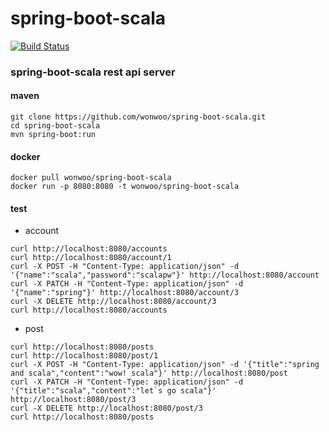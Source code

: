 # spring-boot-scala

[![Build Status](https://travis-ci.org/wonwoo/spring-boot-scala.svg?branch=master)](https://travis-ci.org/wonwoo/spring-boot-scala)

### spring-boot-scala rest api server


#### maven 
```
git clone https://github.com/wonwoo/spring-boot-scala.git
cd spring-boot-scala
mvn spring-boot:run
```

#### docker
```
docker pull wonwoo/spring-boot-scala
docker run -p 8080:8080 -t wonwoo/spring-boot-scala

```


#### test
- account
```
curl http://localhost:8080/accounts
curl http://localhost:8080/account/1
curl -X POST -H "Content-Type: application/json" -d '{"name":"scala","password":"scalapw"}' http://localhost:8080/account
curl -X PATCH -H "Content-Type: application/json" -d '{"name":"spring"}' http://localhost:8080/account/3
curl -X DELETE http://localhost:8080/account/3
curl http://localhost:8080/accounts
```
- post
```
curl http://localhost:8080/posts
curl http://localhost:8080/post/1
curl -X POST -H "Content-Type: application/json" -d '{"title":"spring and scala","content":"wow! scala"}' http://localhost:8080/post
curl -X PATCH -H "Content-Type: application/json" -d '{"title":"scala","content":"let`s go scala"}' http://localhost:8080/post/3
curl -X DELETE http://localhost:8080/post/3
curl http://localhost:8080/posts
```



